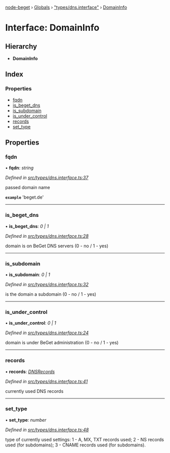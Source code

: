 [node-beget](../README.md) › [Globals](../globals.md) › ["types/dns.interface"](../modules/_types_dns_interface_.md) › [DomainInfo](_types_dns_interface_.domaininfo.md)

# Interface: DomainInfo

## Hierarchy

* **DomainInfo**

## Index

### Properties

* [fqdn](_types_dns_interface_.domaininfo.md#fqdn)
* [is_beget_dns](_types_dns_interface_.domaininfo.md#is_beget_dns)
* [is_subdomain](_types_dns_interface_.domaininfo.md#is_subdomain)
* [is_under_control](_types_dns_interface_.domaininfo.md#is_under_control)
* [records](_types_dns_interface_.domaininfo.md#records)
* [set_type](_types_dns_interface_.domaininfo.md#set_type)

## Properties

###  fqdn

• **fqdn**: *string*

*Defined in [src/types/dns.interface.ts:37](https://github.com/olehcambel/node-beget/blob/530258f/src/types/dns.interface.ts#L37)*

passed domain name

**`example`** 'beget.de'

___

###  is_beget_dns

• **is_beget_dns**: *0 | 1*

*Defined in [src/types/dns.interface.ts:28](https://github.com/olehcambel/node-beget/blob/530258f/src/types/dns.interface.ts#L28)*

domain is on BeGet DNS servers (0 - no / 1 - yes)

___

###  is_subdomain

• **is_subdomain**: *0 | 1*

*Defined in [src/types/dns.interface.ts:32](https://github.com/olehcambel/node-beget/blob/530258f/src/types/dns.interface.ts#L32)*

is the domain a subdomain (0 - no / 1 - yes)

___

###  is_under_control

• **is_under_control**: *0 | 1*

*Defined in [src/types/dns.interface.ts:24](https://github.com/olehcambel/node-beget/blob/530258f/src/types/dns.interface.ts#L24)*

domain is under BeGet administration (0 - no / 1 - yes)

___

###  records

• **records**: *[DNSRecords](../modules/_types_dns_interface_.md#dnsrecords)*

*Defined in [src/types/dns.interface.ts:41](https://github.com/olehcambel/node-beget/blob/530258f/src/types/dns.interface.ts#L41)*

currently used DNS records

___

###  set_type

• **set_type**: *number*

*Defined in [src/types/dns.interface.ts:48](https://github.com/olehcambel/node-beget/blob/530258f/src/types/dns.interface.ts#L48)*

type of currently used settings:
1 - A, MX, TXT records used;
2 - NS records used (for subdomains);
3 - CNAME records used (for subdomains).
